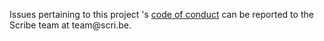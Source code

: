 Issues pertaining to this project 's [code of conduct](https://github.com/scribe-org/Scribe-Data/blob/main/.github/CODE_OF_CONDUCT.md) can be reported to the Scribe team at team@scri<nolink>.be.

